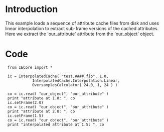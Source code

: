 # Introduction #

This example loads a sequence of attribute cache files from disk and uses linear interpolation to extract sub-frame versions of the cached attributes. Here we extract the 'our\_attribute' attribute from the 'our\_object' object.

# Code #
```
 from IECore import *
 
 ic = InterpolatedCache( "test.####.fio", 1.0,
 			InterpolatedCache.Interpolation.Linear,
 			OversamplesCalculator( 24.0, 1, 24 ) )
 
 co = ic.read( "our_object", "our_attribute" )
 print "attribute at 1.0: ", co
 ic.setFrame(2.0)
 co = ic.read( "our_object", "our_attribute" )
 print "attribute at 2.0: ", co
 ic.setFrame(1.5)
 co = ic.read( "our_object", "our_attribute" )
 print "interpolated attribute at 1.5: ", co
```